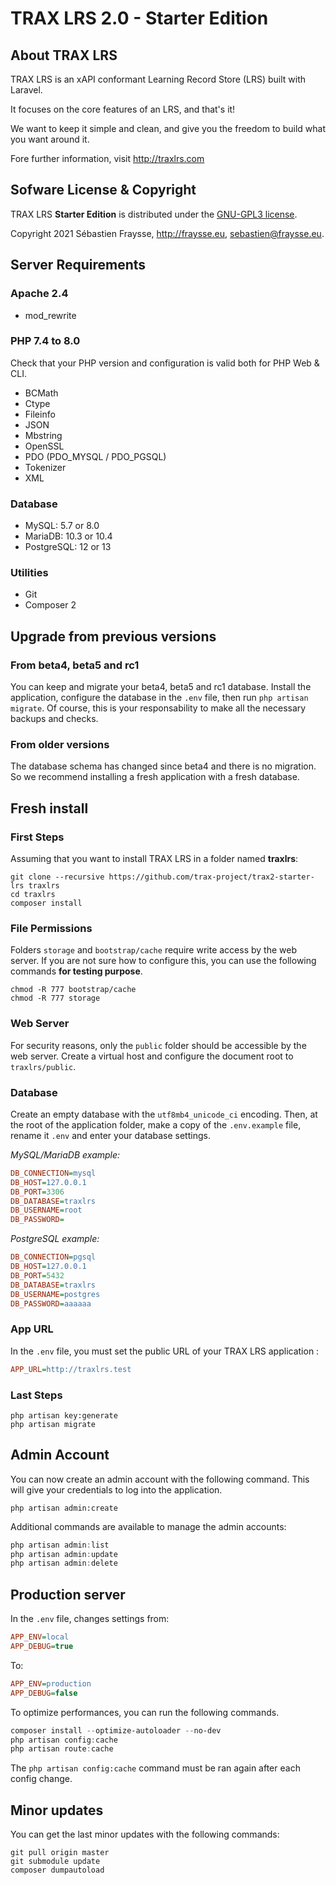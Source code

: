 # TRAX LRS 2.0 - Starter Edition


## About TRAX LRS

TRAX LRS is an xAPI conformant Learning Record Store (LRS) built with Laravel.

It focuses on the core features of an LRS, and that's it!

We want to keep it simple and clean, and give you the freedom to build what you want around it.

Fore further information, visit http://traxlrs.com


## Sofware License & Copyright

TRAX LRS **Starter Edition** is distributed under the [GNU-GPL3 license](https://www.gnu.org/licenses/gpl-3.0.fr.html).

Copyright 2021 Sébastien Fraysse, http://fraysse.eu, sebastien@fraysse.eu.


## Server Requirements

### Apache 2.4

- mod_rewrite

### PHP 7.4 to 8.0

Check that your PHP version and configuration is valid both for PHP Web & CLI.

- BCMath
- Ctype
- Fileinfo
- JSON
- Mbstring
- OpenSSL
- PDO (PDO_MYSQL / PDO_PGSQL)
- Tokenizer
- XML

### Database

- MySQL: 5.7 or 8.0
- MariaDB: 10.3 or 10.4
- PostgreSQL: 12 or 13

### Utilities

- Git
- Composer 2



## Upgrade from previous versions

### From beta4, beta5 and rc1

You can keep and migrate your beta4, beta5 and rc1 database. Install the application,
configure the database in the `.env` file, then run `php artisan migrate`.
Of course, this is your responsability to make all the necessary backups and checks.

### From older versions

The database schema has changed since beta4 and there is no migration.
So we recommend installing a fresh application with a fresh database.


## Fresh install

### First Steps

Assuming that you want to install TRAX LRS in a folder named **traxlrs**:

```
git clone --recursive https://github.com/trax-project/trax2-starter-lrs traxlrs
cd traxlrs
composer install
```

### File Permissions

Folders `storage` and `bootstrap/cache` require write access by the web server.
If you are not sure how to configure this, you can use the following commands **for testing purpose**.

```
chmod -R 777 bootstrap/cache
chmod -R 777 storage
```

### Web Server

For security reasons, only the `public` folder should be accessible by the web server.
Create a virtual host and configure the document root to `traxlrs/public`.


### Database

Create an empty database with the `utf8mb4_unicode_ci` encoding.
Then, at the root of the application folder, make a copy of the `.env.example` file,
rename it `.env` and enter your database settings.

*MySQL/MariaDB example:*

```ini
DB_CONNECTION=mysql
DB_HOST=127.0.0.1
DB_PORT=3306
DB_DATABASE=traxlrs
DB_USERNAME=root
DB_PASSWORD=
```

*PostgreSQL example:*

```ini
DB_CONNECTION=pgsql
DB_HOST=127.0.0.1
DB_PORT=5432
DB_DATABASE=traxlrs
DB_USERNAME=postgres
DB_PASSWORD=aaaaaa
```

### App URL

In the `.env` file, you must set the public URL of your TRAX LRS application :

```ini
APP_URL=http://traxlrs.test
```

### Last Steps

```
php artisan key:generate
php artisan migrate
```


## Admin Account

You can now create an admin account with the following command.
This will give your credentials to log into the application.

```
php artisan admin:create
```

Additional commands are available to manage the admin accounts:

```powershell
php artisan admin:list
php artisan admin:update
php artisan admin:delete
```


## Production server

In the `.env` file, changes settings from:

```ini
APP_ENV=local
APP_DEBUG=true
```

To:

```ini
APP_ENV=production
APP_DEBUG=false
```

To optimize performances, you can run the following commands.

```powershell
composer install --optimize-autoloader --no-dev
php artisan config:cache
php artisan route:cache
```

The `php artisan config:cache` command must be ran again after each config change.


## Minor updates

You can get the last minor updates with the following commands:

```
git pull origin master
git submodule update
composer dumpautoload
```
